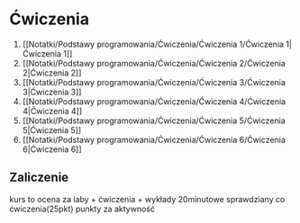 # Ćwiczenia
1. [[Notatki/Podstawy programowania/Ćwiczenia/Ćwiczenia 1/Ćwiczenia 1|Ćwiczenia 1]]
2. [[Notatki/Podstawy programowania/Ćwiczenia/Ćwiczenia 2/Ćwiczenia 2|Ćwiczenia 2]]
3. [[Notatki/Podstawy programowania/Ćwiczenia/Ćwiczenia 3/Ćwiczenia 3|Ćwiczenia 3]]
4. [[Notatki/Podstawy programowania/Ćwiczenia/Ćwiczenia 4/Ćwiczenia 4|Ćwiczenia 4]]
5. [[Notatki/Podstawy programowania/Ćwiczenia/Ćwiczenia 5/Ćwiczenia 5|Ćwiczenia 5]]
6. [[Notatki/Podstawy programowania/Ćwiczenia/Ćwiczenia 6/Ćwiczenia 6|Ćwiczenia 6]]

## Zaliczenie
kurs to ocena za laby + ćwiczenia + wykłady
20minutowe sprawdziany co ćwiczenia(25pkt)
punkty za aktywność

